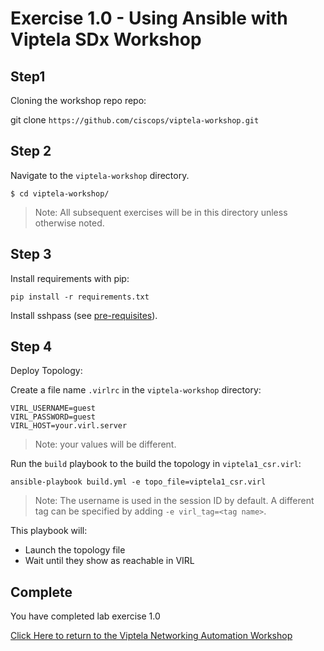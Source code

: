 # Exercise 1.0 -  Using Ansible with Viptela SDx Workshop

## Step1

Cloning the workshop repo repo:

git clone `https://github.com/ciscops/viptela-workshop.git`


## Step 2

Navigate to the `viptela-workshop` directory.

``` shell
$ cd viptela-workshop/
```

>Note: All subsequent exercises will be in this directory unless otherwise noted.

## Step 3

Install requirements with pip:

```
pip install -r requirements.txt
```

Install sshpass (see [pre-requisites](../../pre-requisites.md)).

## Step 4

Deploy Topology:

Create a file name `.virlrc` in the `viptela-workshop` directory:
``` shell
VIRL_USERNAME=guest
VIRL_PASSWORD=guest
VIRL_HOST=your.virl.server
```

>Note: your values will be different.

Run the `build` playbook to the build the topology in `viptela1_csr.virl`:
``` shell
ansible-playbook build.yml -e topo_file=viptela1_csr.virl
```

>Note: The username is used in the session ID by default.  A different tag can be specified by adding `-e virl_tag=<tag name>`.

This playbook will:
* Launch the topology file
* Wait until they show as reachable in VIRL


## Complete

You have completed lab exercise 1.0

[Click Here to return to the Viptela Networking Automation Workshop](../../README_AUTOMATION.md)
